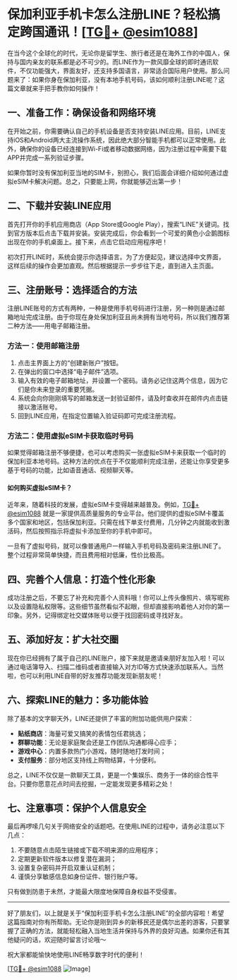 # 保加利亚手机卡怎么注册LINE？轻松搞定跨国通讯！[[TG💪+ @esim1088](https://t.me/s/esim1088)]

在当今这个全球化的时代，无论你是留学生、旅行者还是在海外工作的中国人，保持与国内亲友的联系都是必不可少的。而LINE作为一款风靡全球的即时通讯软件，不仅功能强大，界面友好，还支持多国语言，非常适合国际用户使用。那么问题来了：如果你身在保加利亚，没有本地手机号码，该如何顺利注册LINE呢？这篇文章就来手把手教你如何操作！

## 一、准备工作：确保设备和网络环境

在开始之前，你需要确认自己的手机设备是否支持安装LINE应用。目前，LINE支持iOS和Android两大主流操作系统，因此绝大部分智能手机都可以正常使用。此外，确保你的设备已经连接到Wi-Fi或者移动数据网络，因为注册过程中需要下载APP并完成一系列验证步骤。

如果你暂时没有保加利亚当地的SIM卡，别担心，我们后面会详细介绍如何通过虚拟eSIM卡解决问题。总之，只要能上网，你就能够迈出第一步！

## 二、下载并安装LINE应用

首先打开你的手机应用商店（App Store或Google Play），搜索“LINE”关键词。找到官方版本后点击下载并安装。安装完成后，你会看到一个可爱的黄色小企鹅图标出现在你的手机桌面上。接下来，点击它启动应用程序吧！

初次打开LINE时，系统会提示你选择语言。为了方便起见，建议选择中文界面，这样后续的操作会更加直观。然后根据提示一步步往下走，直到进入主页面。

## 三、注册账号：选择适合的方法

注册LINE账号的方式有两种，一种是使用手机号码进行注册，另一种则是通过邮箱地址完成注册。由于你现在身处保加利亚且尚未拥有当地号码，所以我们推荐第二种方法——用电子邮箱注册。

### 方法一：使用邮箱注册

1. 点击主界面上方的“创建新账户”按钮。
2. 在弹出的窗口中选择“电子邮件”选项。
3. 输入有效的电子邮箱地址，并设置一个密码。请务必记住这两个信息，因为它们是你未来登录的重要凭据。
4. 系统会向你刚刚填写的邮箱发送一封验证邮件，请及时查收并在邮件内点击链接以激活账号。
5. 回到LINE应用，在指定位置输入验证码即可完成注册流程。

### 方法二：使用虚拟eSIM卡获取临时号码

如果觉得邮箱注册不够便捷，也可以考虑购买一张虚拟eSIM卡来获取一个临时的保加利亚本地号码。这种方法的优点在于不仅能顺利完成注册，还能让你享受更多基于号码的功能，比如语音通话、视频聊天等。

#### 如何购买虚拟eSIM卡？

近年来，随着科技的发展，虚拟eSIM卡变得越来越普及。例如，[TG💪+ @esim1088](https://t.me/s/esim1088) 就是一家提供高质量服务的专业平台。他们提供的虚拟eSIM卡覆盖多个国家和地区，包括保加利亚。只需在线下单支付费用，几分钟之内就能收到激活码，然后按照指示将虚拟卡添加至你的手机中即可。

一旦有了虚拟号码，就可以像普通用户一样输入手机号码及密码来注册LINE了。整个过程非常简单快捷，而且费用相对低廉，性价比极高。

## 四、完善个人信息：打造个性化形象

成功注册之后，不要忘了补充和完善个人资料哦！你可以上传头像照片、填写昵称以及设置隐私权限等。这些细节虽然看似不起眼，但却直接影响着他人对你的第一印象。另外，记得绑定社交媒体账号以便于找回密码或寻找好友。

## 五、添加好友：扩大社交圈

现在你已经拥有了属于自己的LINE账户，接下来就是邀请亲朋好友加入啦！可以通过电话簿导入、扫描二维码或者直接输入对方ID等方式快速添加联系人。当然啦，也可以利用LINE自带的好友推荐功能发现新朋友呢！

## 六、探索LINE的魅力：多功能体验

除了基本的文字聊天外，LINE还提供了丰富的附加功能供用户探索：

- **贴纸商店**：海量可爱又搞笑的表情包任君挑选；
- **群聊功能**：无论是家庭聚会还是工作团队沟通都得心应手；
- **游戏中心**：内置多款热门小游戏，随时随地打发时间；
- **支付服务**：部分地区支持线上购物结算，十分便利。

总之，LINE不仅仅是一款聊天工具，更是一个集娱乐、商务于一体的综合性平台。只要你愿意花点时间去挖掘，一定能发现更多精彩之处！

## 七、注意事项：保护个人信息安全

最后再啰嗦几句关于网络安全的话题吧。在使用LINE的过程中，请务必注意以下几点：

1. 不要随意点击陌生链接或下载不明来源的应用程序；
2. 定期更新软件版本以修复潜在漏洞；
3. 设置复杂密码并开启双重认证机制；
4. 谨慎分享敏感信息如身份证件、银行账户等。

只有做到防患于未然，才能最大限度地保障自身权益不受侵害。

---

好了朋友们，以上就是关于“保加利亚手机卡怎么注册LINE”的全部内容啦！希望这篇指南对你有所帮助。无论你是刚到异乡的新移民还是偶尔出差的游客，只要掌握了正确的方法，就能轻松融入当地生活并保持与外界的良好沟通。如果你还有其他疑问的话，欢迎随时留言讨论哦～ 

祝大家都能愉快地使用LINE畅享数字时代的便利！

[[TG💪+ @esim1088](https://t.me/s/esim1088) ![Image](https://i.postimg.cc/4NQfJmqS/Snipaste-2025-05-13-00-14-12.png)]